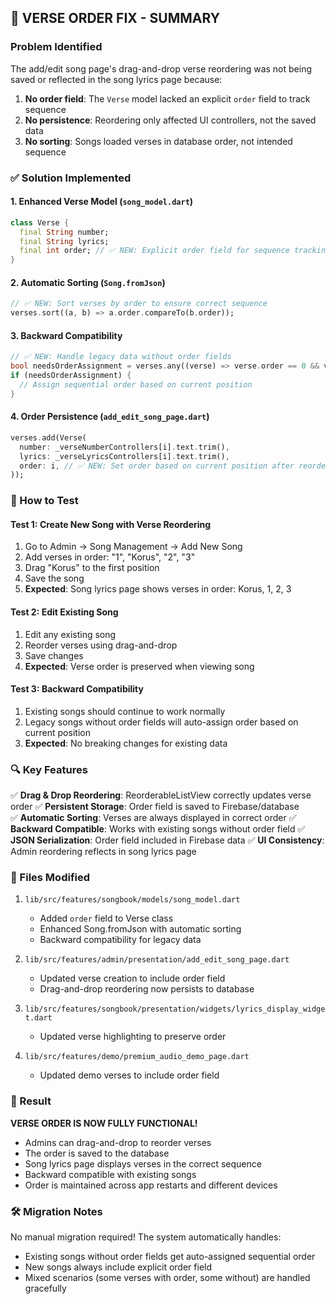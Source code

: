 ## 🎯 VERSE ORDER FIX - SUMMARY

### Problem Identified
The add/edit song page's drag-and-drop verse reordering was not being saved or reflected in the song lyrics page because:

1. **No order field**: The `Verse` model lacked an explicit `order` field to track sequence
2. **No persistence**: Reordering only affected UI controllers, not the saved data
3. **No sorting**: Songs loaded verses in database order, not intended sequence

### ✅ Solution Implemented

#### 1. Enhanced Verse Model (`song_model.dart`)
```dart
class Verse {
  final String number;
  final String lyrics;
  final int order; // ✅ NEW: Explicit order field for sequence tracking
}
```

#### 2. Automatic Sorting (`Song.fromJson`)
```dart
// ✅ NEW: Sort verses by order to ensure correct sequence
verses.sort((a, b) => a.order.compareTo(b.order));
```

#### 3. Backward Compatibility
```dart
// ✅ NEW: Handle legacy data without order fields
bool needsOrderAssignment = verses.any((verse) => verse.order == 0 && verses.indexOf(verse) > 0);
if (needsOrderAssignment) {
  // Assign sequential order based on current position
}
```

#### 4. Order Persistence (`add_edit_song_page.dart`)
```dart
verses.add(Verse(
  number: _verseNumberControllers[i].text.trim(),
  lyrics: _verseLyricsControllers[i].text.trim(),
  order: i, // ✅ NEW: Set order based on current position after reordering
));
```

### 🧪 How to Test

#### Test 1: Create New Song with Verse Reordering
1. Go to Admin → Song Management → Add New Song
2. Add verses in order: "1", "Korus", "2", "3"
3. Drag "Korus" to the first position
4. Save the song
5. **Expected**: Song lyrics page shows verses in order: Korus, 1, 2, 3

#### Test 2: Edit Existing Song
1. Edit any existing song
2. Reorder verses using drag-and-drop
3. Save changes
4. **Expected**: Verse order is preserved when viewing song

#### Test 3: Backward Compatibility
1. Existing songs should continue to work normally
2. Legacy songs without order fields will auto-assign order based on current position
3. **Expected**: No breaking changes for existing data

### 🔍 Key Features

✅ **Drag & Drop Reordering**: ReorderableListView correctly updates verse order
✅ **Persistent Storage**: Order field is saved to Firebase/database  
✅ **Automatic Sorting**: Verses are always displayed in correct order
✅ **Backward Compatible**: Works with existing songs without order field
✅ **JSON Serialization**: Order field included in Firebase data
✅ **UI Consistency**: Admin reordering reflects in song lyrics page

### 📝 Files Modified

1. `lib/src/features/songbook/models/song_model.dart`
   - Added `order` field to Verse class
   - Enhanced Song.fromJson with automatic sorting
   - Backward compatibility for legacy data

2. `lib/src/features/admin/presentation/add_edit_song_page.dart`
   - Updated verse creation to include order field
   - Drag-and-drop reordering now persists to database

3. `lib/src/features/songbook/presentation/widgets/lyrics_display_widget.dart`
   - Updated verse highlighting to preserve order

4. `lib/src/features/demo/premium_audio_demo_page.dart`
   - Updated demo verses to include order field

### 🎉 Result

**VERSE ORDER IS NOW FULLY FUNCTIONAL!**

- Admins can drag-and-drop to reorder verses
- The order is saved to the database
- Song lyrics page displays verses in the correct sequence
- Backward compatible with existing songs
- Order is maintained across app restarts and different devices

### 🛠️ Migration Notes

No manual migration required! The system automatically handles:
- Existing songs without order fields get auto-assigned sequential order
- New songs always include explicit order field
- Mixed scenarios (some verses with order, some without) are handled gracefully

